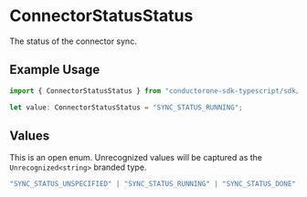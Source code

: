 # ConnectorStatusStatus

The status of the connector sync.

## Example Usage

```typescript
import { ConnectorStatusStatus } from "conductorone-sdk-typescript/sdk/models/shared";

let value: ConnectorStatusStatus = "SYNC_STATUS_RUNNING";
```

## Values

This is an open enum. Unrecognized values will be captured as the `Unrecognized<string>` branded type.

```typescript
"SYNC_STATUS_UNSPECIFIED" | "SYNC_STATUS_RUNNING" | "SYNC_STATUS_DONE" | "SYNC_STATUS_ERROR" | "SYNC_STATUS_DISABLED" | Unrecognized<string>
```